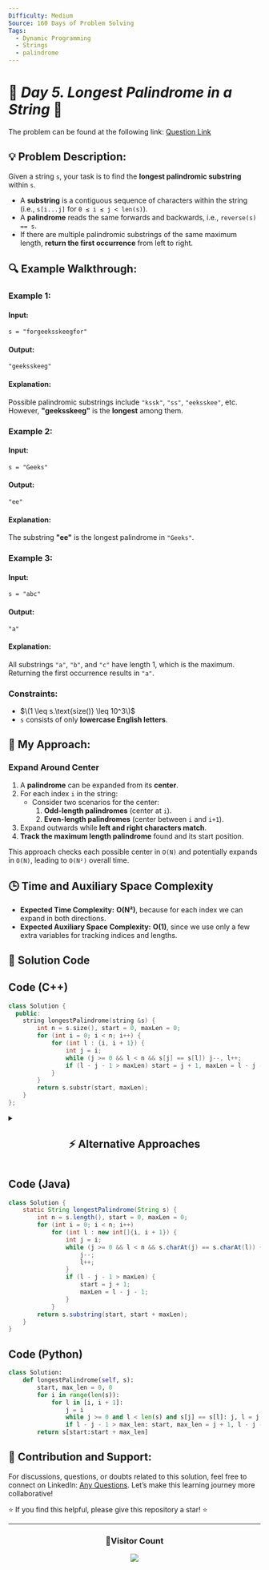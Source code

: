 ```yaml
---
Difficulty: Medium  
Source: 160 Days of Problem Solving  
Tags:
  - Dynamic Programming
  - Strings
  - palindrome
---
```


# 🚀 _Day 5. Longest Palindrome in a String_ 🧠


The problem can be found at the following link: [Question Link](https://www.geeksforgeeks.org/batch/gfg-160-problems/track/dynamic-programming-gfg-160/problem/longest-palindrome-in-a-string3411)  

## 💡 **Problem Description:**

Given a string `s`, your task is to find the **longest palindromic substring** within `s`.  

- A **substring** is a contiguous sequence of characters within the string (i.e., `s[i...j]` for `0 ≤ i ≤ j < len(s)`).
- A **palindrome** reads the same forwards and backwards, i.e., `reverse(s) == s`.
- If there are multiple palindromic substrings of the same maximum length, **return the first occurrence** from left to right.

## 🔍 **Example Walkthrough:**

### **Example 1:**  

#### **Input:**  
```
s = "forgeeksskeegfor"
```

#### **Output:**  
```
"geeksskeeg"
```

#### **Explanation:**  
Possible palindromic substrings include `"kssk"`, `"ss"`, `"eeksskee"`, etc. However, **"geeksskeeg"** is the **longest** among them.


### **Example 2:**  

#### **Input:**  
```
s = "Geeks"
```

#### **Output:**  
```
"ee"
```

#### **Explanation:**  
The substring **"ee"** is the longest palindrome in `"Geeks"`.


### **Example 3:**  

#### **Input:**  
```
s = "abc"
```

#### **Output:**  
```
"a"
```

#### **Explanation:**  
All substrings `"a"`, `"b"`, and `"c"` have length 1, which is the maximum. Returning the first occurrence results in `"a"`.


### **Constraints:**  
- $\(1 \leq s.\text{size()} \leq 10^3\)$  
- `s` consists of only **lowercase English letters**.


## 🎯 **My Approach:**

### **Expand Around Center**

1. A **palindrome** can be expanded from its **center**.  
2. For each index `i` in the string:  
   - Consider two scenarios for the center:  
     1. **Odd-length palindromes** (center at `i`).  
     2. **Even-length palindromes** (center between `i` and `i+1`).  
3. Expand outwards while **left and right characters match**.  
4. **Track the maximum length palindrome** found and its start position.  

This approach checks each possible center in `O(N)` and potentially expands in `O(N)`, leading to `O(N²)` overall time.


## 🕒 **Time and Auxiliary Space Complexity** 

- **Expected Time Complexity:** **O(N²)**, because for each index we can expand in both directions.  
- **Expected Auxiliary Space Complexity:** **O(1)**, since we use only a few extra variables for tracking indices and lengths.  

## 📝 **Solution Code**

## **Code (C++)**  

```cpp
class Solution {
  public:
    string longestPalindrome(string &s) {
        int n = s.size(), start = 0, maxLen = 0;
        for (int i = 0; i < n; i++) {
            for (int l : {i, i + 1}) {
                int j = i;
                while (j >= 0 && l < n && s[j] == s[l]) j--, l++;
                if (l - j - 1 > maxLen) start = j + 1, maxLen = l - j - 1;
            }
        }
        return s.substr(start, maxLen);
    }
};
```

<details>
<summary><h2 align="center">⚡ Alternative Approaches</h2></summary>

## **2️⃣ Dynamic Programming Approach (O(N²) Time, O(N²) Space)**
#### **Algorithm Steps:**  
1. Create a **2D DP table** `dp[i][j]`, where `dp[i][j]` is `true` if `s[i:j]` is a palindrome.  
2. Set `dp[i][i] = true` (single-character substrings are palindromes).  
3. If two adjacent characters are equal (`s[i] == s[i+1]`), set `dp[i][i+1] = true`.  
4. For substrings of length 3 or more, use the formula:  
   - `dp[i][j] = (s[i] == s[j] && dp[i+1][j-1])`  
5. Keep track of the longest palindrome found and return it.

```cpp
class Solution {
public:
    string longestPalindrome(string &s) {
        string t = "#";
        for (char c : s) t += c, t += "#";
        int n = t.size(), center = 0, right = 0, maxLen = 0, start = 0;
        vector<int> p(n, 0);

        for (int i = 0; i < n; i++) {
            int mirror = 2 * center - i;
            if (i < right) p[i] = min(right - i, p[mirror]);
            while (i - p[i] - 1 >= 0 && i + p[i] + 1 < n && t[i - p[i] - 1] == t[i + p[i] + 1])
                p[i]++;
            if (i + p[i] > right) center = i, right = i + p[i];
            if (p[i] > maxLen) maxLen = p[i], start = (i - maxLen) / 2;
        }
        return s.substr(start, maxLen);
    }
};
```
🔹 **Easy to understand**  
🔹 **Uses O(N²) space** for the DP table  


## **3️⃣ Manacher’s Algorithm (O(N) Time, O(N) Space)**
#### **Algorithm Steps:**  
1. Transform the original string by inserting special characters (`#`) between characters to handle even-length palindromes.  
   - Example: `"abc"` → `"#a#b#c#"`  
2. Use a **palindrome radius array** `p[i]` to store the length of the longest palindrome centered at `i`.  
3. Maintain a **center (`C`) and right boundary (`R`)**, representing the rightmost palindrome found.  
4. If `i` is within `R`, mirror the value of `p[i]` from the symmetric point across `C`.  
5. Expand the palindrome at `i` while characters match.  
6. If the palindrome at `i` expands beyond `R`, update `C` and `R`.  
7. Extract the longest palindrome from `p[i]`.

```cpp
class Solution {
public:
    string longestPalindrome(string &s) {
        if (s.empty()) return "";
        string t = "#";
        for (char c : s) t += c, t += "#";

        int n = t.size(), C = 0, R = 0, maxLen = 0, center = 0;
        vector<int> p(n, 0);

        for (int i = 0; i < n; i++) {
            int mirror = 2 * C - i;
            if (i < R) p[i] = min(R - i, p[mirror]);

            while (i + p[i] + 1 < n && i - p[i] - 1 >= 0 && t[i + p[i] + 1] == t[i - p[i] - 1])
                p[i]++;

            if (i + p[i] > R) C = i, R = i + p[i];

            if (p[i] > maxLen) maxLen = p[i], center = i;
        }

        int start = (center - maxLen) / 2;
        return s.substr(start, maxLen);
    }
};
```
🔹 **Fastest solution (O(N))**  
🔹 **Requires string transformation**  


## **📊 Comparison of Approaches**  

| **Approach**              | ⏱️ **Time Complexity** | 🗂️ **Space Complexity** | ✅ **Pros**                          | ⚠️ **Cons**                                   |
|---------------------------|------------------------|------------------------|--------------------------------------|----------------------------------------------|
| **Expand Around Center**  | 🟡 O(N²)              | 🟢 O(1)                | Simple and uses constant extra space | Slower for larger strings                    |
| **Dynamic Programming**   | 🟡 O(N²)              | 🟡 O(N²)               | Straight-forward to implement         | High space usage (DP table)                 |
| **Manacher’s Algorithm**  | 🟢 O(N)               | 🟢 O(N)                | Fastest known approach               | String transformation can be tricky to code |

## 💡 **Best Choice?**  
- ✅ **For best runtime performance:** Use **Manacher’s Algorithm (O(N))**.  
- ✅ **For simplicity and minimal space usage:** Use **Expand Around Center (O(N²))**.  
- ✅ **For detailed table-based logic understanding:** Use **Dynamic Programming (O(N²))**.  

</details>


## **Code (Java)**  

```java
class Solution {
    static String longestPalindrome(String s) {
        int n = s.length(), start = 0, maxLen = 0;
        for (int i = 0; i < n; i++)
            for (int l : new int[]{i, i + 1}) {
                int j = i;
                while (j >= 0 && l < n && s.charAt(j) == s.charAt(l)) {
                    j--;
                    l++;
                }
                if (l - j - 1 > maxLen) {
                    start = j + 1;
                    maxLen = l - j - 1;
                }
            }
        return s.substring(start, start + maxLen);
    }
}
```


## **Code (Python)**  

```python
class Solution:
    def longestPalindrome(self, s):
        start, max_len = 0, 0
        for i in range(len(s)):
            for l in [i, i + 1]:
                j = i
                while j >= 0 and l < len(s) and s[j] == s[l]: j, l = j - 1, l + 1
                if l - j - 1 > max_len: start, max_len = j + 1, l - j - 1
        return s[start:start + max_len]
```

## 🎯 **Contribution and Support:**

For discussions, questions, or doubts related to this solution, feel free to connect on LinkedIn: [Any Questions](https://www.linkedin.com/in/het-patel-8b110525a/). Let’s make this learning journey more collaborative!

⭐ If you find this helpful, please give this repository a star! ⭐

---

<div align="center">
  <h3><b>📍Visitor Count</b></h3>
</div>

<p align="center">
  <img src="https://profile-counter.glitch.me/Hunterdii/count.svg" />
</p>
